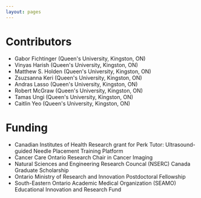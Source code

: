 ```yaml
---
layout: pages
---
```

# Contributors

* Gabor Fichtinger (Queen's University, Kingston, ON)
* Vinyas Harish (Queen's University, Kingston, ON)
* Matthew S. Holden (Queen's University, Kingston, ON)
* Zsuzsanna Keri (Queen's University, Kingston, ON)
* Andras Lasso (Queen's University, Kingston, ON)
* Robert McGraw (Queen's University, Kingston, ON)
* Tamas Ungi (Queen's University, Kingston, ON)
* Caitlin Yeo (Queen's University, Kingston, ON)


# Funding

* Canadian Institutes of Health Research grant for Perk Tutor: Ultrasound-guided Needle Placement Training Platform
* Cancer Care Ontario Research Chair in Cancer Imaging
* Natural Sciences and Engineering Research Councal (NSERC) Canada Graduate Scholarship
* Ontario Ministry of Research and Innovation Postdoctoral Fellowship
* South-Eastern Ontario Academic Medical Organization (SEAMO) Educational Innovation and Research Fund 

